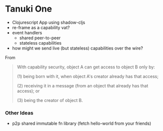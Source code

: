# Tanuki One

 - Clojurescript App using shadow-cljs
 - re-frame as a capability vat?
 - event handlers
   - shared peer-to-peer
   - stateless capabilities
 - how might we send live (but stateless) capabilities over the wire?

From 
> With capability security, object A can get access to object B only by:
> 
> (1) being born with it, when object A's creator already has that access;
> 
> (2) receiving it in a message (from an object that already has that access); or
> 
> (3) being the creator of object B.

### Other Ideas
 - p2p shared immutable fn library (fetch hello-world from your friends)